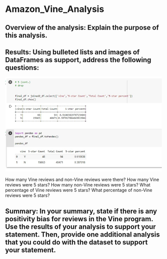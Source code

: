 # Amazon_Vine_Analysis

## Overview of the analysis: Explain the purpose of this analysis.

## Results: Using bulleted lists and images of DataFrames as support, address the following questions:

![summary table](https://github.com/cortesh/Amazon_Vine_Analysis/blob/main/Final_tbl.jpg)

How many Vine reviews and non-Vine reviews were there?
How many Vine reviews were 5 stars? How many non-Vine reviews were 5 stars?
What percentage of Vine reviews were 5 stars? What percentage of non-Vine reviews were 5 stars?


## Summary: In your summary, state if there is any positivity bias for reviews in the Vine program. Use the results of your analysis to support your statement. Then, provide one additional analysis that you could do with the dataset to support your statement.



